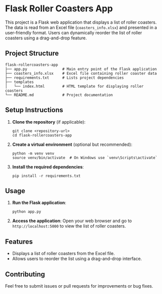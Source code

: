 # Flask Roller Coasters App

This project is a Flask web application that displays a list of roller coasters. The data is read from an Excel file (`coasters_info.xlsx`) and presented in a user-friendly format. Users can dynamically reorder the list of roller coasters using a drag-and-drop feature.

## Project Structure

```
flask-rollercoasters-app
├── app.py                # Main entry point of the Flask application
├── coasters_info.xlsx    # Excel file containing roller coaster data
├── requirements.txt      # Lists project dependencies
├── templates
│   └── index.html        # HTML template for displaying roller coasters
└── README.md             # Project documentation
```

## Setup Instructions

1. **Clone the repository** (if applicable):
   ```
   git clone <repository-url>
   cd flask-rollercoasters-app
   ```

2. **Create a virtual environment** (optional but recommended):
   ```
   python -m venv venv
   source venv/bin/activate  # On Windows use `venv\Scripts\activate`
   ```

3. **Install the required dependencies**:
   ```
   pip install -r requirements.txt
   ```

## Usage

1. **Run the Flask application**:
   ```
   python app.py
   ```

2. **Access the application**:
   Open your web browser and go to `http://localhost:5000` to view the list of roller coasters.

## Features

- Displays a list of roller coasters from the Excel file.
- Allows users to reorder the list using a drag-and-drop interface.

## Contributing

Feel free to submit issues or pull requests for improvements or bug fixes.